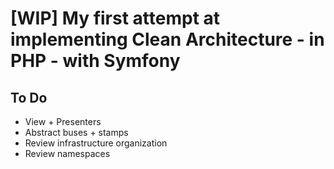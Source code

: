 # [WIP] My first attempt at implementing Clean Architecture - in PHP - with Symfony

## To Do
- View + Presenters
- Abstract buses + stamps
- Review infrastructure organization
- Review namespaces
